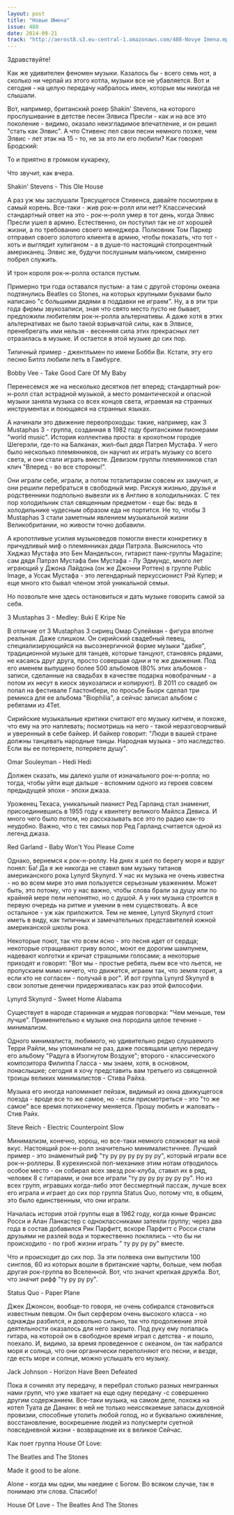 ```yaml
---
layout: post
title: "Новые Имена"
issue: 488
date: 2014-09-21
track: "http://aerost8.s3.eu-central-1.amazonaws.com/488-Novye Imena.mp3"
---
```


Здравствуйте!

Как же удивителен феномен музыки. Казалось бы - всего семь нот, а сколько ни черпай из этого котла, музыки все не убавляется. Вот и сегодня - на целую передачу набралось имен, которые мы никогда не слышали.

Вот, например, британский рокер Shakin' Stevens, на которого прослушивание в детстве песен Элвиса Пресли - как и на все это поколение - видимо, оказало неизгладимое впечатление, и он решил "стать как Элвис". А что Стивенс пел свои песни немного позже, чем Элвис - лет этак на 15 - то, не за это ли его любили? Как говорил Бродский:

То и приятно в громком кукареку,

Что звучит, как вчера.

Shakin' Stevens - This Ole House

А раз уж мы заслушали Трясущегося Стивенса, давайте посмотрим в самый корень. Все-таки - жив рок-н-ролл или нет? Классический стандартный ответ на это - рок-н-ролл умер в тот день, когда Элвис Пресли ушел в армию. Естественно, он поступил так не от хорошей жизни, а по требованию своего менеджера. Полковник Том Паркер отправил своего золотого клиента в армию, чтобы показать, что тот - хоть и выглядит хулиганом - а в душе-то настоящий стопроцентный американец. Элвис же, будучи послушным мальчиком, смиренно побрел служить.

И трон короля рок-н-ролла остался пустым.

Примерно три года оставался пустым- а там с другой стороны океана подтянулись Beatles со Stones, на которых крупными буквами было написано "с большими дядями в поддавки не играем". Ну, а в эти три года фирмы звукозаписи, зная что свято место пусто не бывает, предложили любителям рок-н-ролла альтернативы. А даже хотя в этих альтернативах не было такой взрывчатой силы, как в Элвисе, пренебрегать ими нельзя - весенняя сила этих прекрасных лет отразилась в музыке. И остается в этой музыке до сих пор.

Типичный пример - джентльмен по имени Бобби Ви. Кстати, эту его песню Битлз любили петь в Гамбурге.

Bobby Vee - Take Good Care Of My Baby

Перенесемся же на несколько десятков лет вперед; стандартный рок-н-ролл стал эстрадной музыкой, а место романтической и опасной музыки заняла музыка со всех концов света, играемая на странных инструментах и поющаяся на странных языках.

А начинали это движение первопроходцы: такие, например, как 3 Mustaphas 3 - группа, созданная в 1982 году британскими пионерами "world music". История коллектива проста: в крохотном городке Шегерэли, где-то на Балканах, жил-был дядя Патрел Мустафа. У него было несколько племянников, он научил их играть музыку со всего света, и они стали играть вместе. Девизом группы племянников стал клич "Вперед - во все стороны!".

Они играли себе, играли, а потом тоталитаризм совсем их замучил, и они решили перебраться в свободный мир. Рискуя жизнью, друзья и родственники подпольно вывезли их в Англию в холодильниках. С тех пор холодильник стал священным предметом - еще бы: ведь в холодильнике чудесным образом еда не портится. Не то, чтобы 3 Mustaphas 3 стали заметным явлением музыкальной жизни Великобритании, но живости точно добавили.

А кропотливые усилия музыковедов помогли внести конкретику в причудливый миф о племянниках дяди Патрэла. Выяснилось что Хиджаз Мустафа это Бен Мандельсон, гитарист панк-группы Magazine; сам дядя Патрэл Мустафа бин Мустафа - Лу Эдмундс, много лет играющий у Джона Лайдона (он же Джонни Роттен) в группе Public Image, а Уссак Мустафа - это легендарный перкуссионист Рэй Купер; и еще много кто бывал членом этой уникальной семьи.

Но позвольте мне здесь остановиться и дать музыке говорить самой за себя.

3 Mustaphas 3 - Medley: Buki E Kripe Ne

В отличие от 3 Mustaphas 3 сириец Омар Сулейман - фигура вполне реальная. Даже слишком. Он сирийский свадебный певец, специализирующийся на высоэнергичной форме музыки "дабке", традиционной музыке для танцев, которые танцуют, становясь рядами, не касаясь друг друга, просто совершая одни и те же движения. Под его именем выпущено более 500 альбомов (80% этих альбомов - записи, сделанные на свадьбах в качестве подарка новобрачным - а потом их несут в киоск звукозаписи и копируют). В 2011 со свадеб он попал на фестивале Гластонбери, по просьбе Бьорк сделал три ремикса для ее альбома "Biophilia", а сейчас записал альбом с ребятами из 4Tet.

Сирийские музыкальные критики считают его музыку китчем, и похоже, что ему на это наплевать; посмотришь на него - такой неразговорчивый и уверенный в себе байкер. И байкер говорит: "Люди в вашей стране должны танцевать народные танцы. Народная музыка - это наследство. Если вы ее потеряете, потеряете душу".

Omar Souleyman - Hedi Hedi

Должен сказать, мы далеко ушли от изначального рок-н-ролла; но тогда, чтобы уйти еще дальше - вспомним одного из героев совсем предыдущей эпохи - эпохи джаза.

Уроженец Техаса, уникальный пианист Ред Гарланд стал знаменит, присоединившись в 1955 году к квинтету великого Майлса Девиса. И много чего было потом, но рассказывать все это по радио как-то неудобно. Важно, что с тех самых пор Ред Гарланд считается одной из легенд джаза.

Red Garland - Baby Won't You Please Come

Однако, вернемся к рок-н-роллу. На днях я шел по берегу моря и вдруг понял: Ба! Да я же никогда не ставил вам музыку титанов американского рока Lynyrd Skynyrd. У нас их музыка не очень известна - но во всем мире это имя пользуется серьезным уважением. Может быть, это потому, что у нас важно, чтобы слова брали за душу или по крайней мере пели непонятно, но с душой. А у них музыка строится в первую очередь на ритме и умении в нем существовать. А все остальное - уж как приложится. Тем не менее, Lynyrd Skynyrd стоит иметь в виду, как типичных и замечательных представителей южной американской школы рока.

Некоторые поют, так что всем ясно - это песня идет от сердца; некоторые отращивают гриву волос, моют ее дорогим шампунем, надевают колготки и кричат страшными голосами; а некоторые приходят и говорят: "Вот мы - простые ребята, пьем все что льется, не пропускаем мимо ничего, что движется, играем так, что земля горит, а если кто не согласен - получай в рог". И вот группа Lynyrd Skynyrd в свои золотые денечки придерживалась как раз этой философии.

Lynyrd Skynyrd - Sweet Home Alabama

Существует в народе старинная и мудрая поговорка: "Чем меньше, тем лучше". Применительно к музыке она породила целое течение - минимализм.

Одного минималиста, любимого, но удивительно редко слушаемого Терри Райли, мы упоминали не раз, даже посвящали целую передачу его альбому "Радуга в Изогнутом Воздухе"; второго - классического композитора Филиппа Гласса - мы знаем, хотя, в основном, понаслышке; сегодня я хочу представить вам третьего из священной троицы великих минималистов - Стива Райха.

Музыка его иногда напоминает пейзаж, видимый из окна движущегося поезда - вроде все то же самое, но - если присмотреться - это "то же самое" все время потихонечку меняется. Прошу любить и жаловать - Стив Райх.

Steve Reich - Electric Counterpoint Slow

Минимализм, конечно, хорош, но все-таки немного сложноват на мой вкус. Настоящий рок-н-ролл значительно минималистичнее. Лучший пример - это знаменитый риф "ту ру ру ру ру ру ру", который играли все рок-н-роллеры. В курехинской поп-механике этим нотам отводилось особое место - он собирал всех звезд рок-клуба, ставил их в ряд, человек 8 с гитарами, и они все играли "ту ру ру ру ру ру ру". Но из всех групп, игравших когда-либо этот бессмертный пассаж, лучше всех его играла и играет до сих пор группа Status Quo, потому что, в общем, это было единственным, что они играли.

Началась история этой группы еще в 1962 году, когда юные Франсис Росси и Алан Ланкастер с одноклассниками затеяли группу; через два года в состав добавился Рик Парфитт, вскоре Парфитт с Росси стали друзьями не разлей вода и торжественно поклялись - что бы ни происходило - по гроб жизни играть " ту ру ру ру" вместе.

Что и происходит до сих пор. За эти полвека они выпустили 100 синглов, 60 из которых вошли в британские чарты, больше, чем любая другая рок-группа во Вселенной. Вот, что значит крепкая дружба. Вот, что значит рифф "ту ру ру ру".

Status Quo - Paper Plane

Джек Джонсон, вообще-то говоря, не очень собирался становиться известным певцом. Он был серфером очень высокого класса - но однажды разбился, и довольно сильно, так что продолжение этой деятельности оказалось для него закрыто. Под руку ему попалась гитара, на которой он в свободное время играл с детства - и пошло, поехало. И, видимо, за время проведенное с океаном, он так набрался моря и солнца, что они органически переполняют его песни, и везде, где есть море и солнце, можно услышать его музыку.

Jack Johnson - Horizon Have Been Defeated

Пока я сочинял эту передачу, я перебрал столько разных неигранных нами групп, что уже хватает на еще одну передачу -с совершенно другим содержанием. Все-таки музыка, на самом деле, похожа на котел Туата де Дананн: в ней не только неиссякаемые запасы духовной провизии, способные утолить любой голод, но и буквально оживление, восстановление, воскрешение людей из полусмерти суетной повседневной жизни - возвращение их в великое Сейчас.

Как поет группа House Of Love:

The Beatles and The Stones

Made it good to be alone.

Alone - когда мы одни, мы наедине с Богом. Во всяком случае, так я понимаю эти слова. Спасибо!

House Of Love - The Beatles And The Stones
